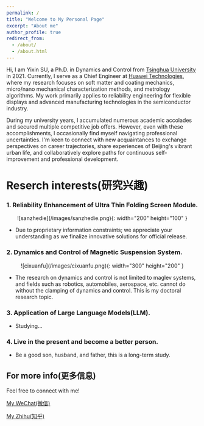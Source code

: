 ```yaml
---
permalink: /
title: "Welcome to My Personal Page"
excerpt: "About me"
author_profile: true
redirect_from: 
  - /about/
  - /about.html
---
```


Hi, I am Yixin SU, a Ph.D. in Dynamics and Control from [Tsinghua University](https://www.tsinghua.edu.cn/) in 2021. Currently, I serve as a Chief Engineer at [Huawei Technologies](https://www.huawei.com/), where my research focuses on soft matter and coating mechanics, micro/nano mechanical characterization methods, and metrology algorithms. My work primarily applies to reliability engineering for flexible displays and advanced manufacturing technologies in the semiconductor industry. 

During my university years, I accumulated numerous academic accolades and secured multiple competitive job offers. However, even with these accomplishments, I occasionally find myself navigating professional uncertainties. I'm keen to connect with new acquaintances to exchange perspectives on career trajectories, share experiences of Beijing's vibrant urban life, and collaboratively explore paths for continuous self-improvement and professional development.

Reserch interests(研究兴趣)
======
### 1. Reliability Enhancement of Ultra Thin Folding Screen Module.

<div align=center>![sanzhedie](/images/sanzhedie.png){: width="200" height="100" }</div>

  * Due to proprietary information constraints; we appreciate your understanding as we finalize innovative solutions for official release.

### 2. Dynamics and Control of Magnetic Suspension System.

<div align=center>![cixuanfu](/images/cixuanfu.png){: width="300" height="200" }</div>

  * The research on dynamics and control is not limited to maglev systems, and fields such as robotics, automobiles, aerospace, etc. cannot do without the clamping of dynamics and control. This is my doctoral research topic.

### 3. Application of Large Language Models(LLM).

  * Studying...

### 4. Live in the present and become a better person.
  * Be a good son, husband, and father, this is a long-term study.

For more info(更多信息)
------
Feel free to connect with me!

[My WeChat(微信)](https://suyixin95.github.io/portfolio/)

[My Zhihu(知乎)](https://www.zhihu.com/people/su-yixin-17)
